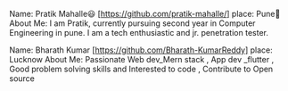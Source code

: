 Name: Pratik Mahalle😃 [https://github.com/pratik-mahalle/]
place: Pune🚩
About Me: I am Pratik, currently pursuing second year in Computer Engineering in pune. I am a tech enthusiastic and jr. penetration tester.


Name: Bharath Kumar  [https://github.com/Bharath-KumarReddy]
place: Lucknow
About Me: Passionate Web dev_Mern stack , App dev _flutter , Good problem solving skills and Interested to code , Contribute to Open source
